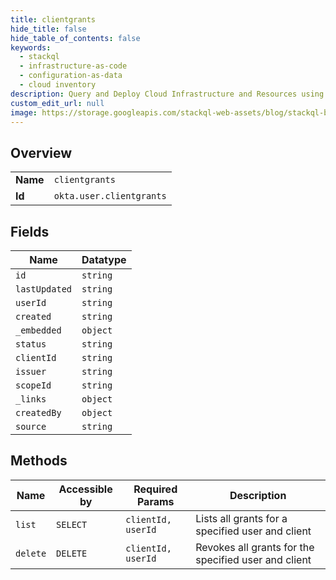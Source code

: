 ```yaml
---
title: clientgrants
hide_title: false
hide_table_of_contents: false
keywords:
  - stackql
  - infrastructure-as-code
  - configuration-as-data
  - cloud inventory
description: Query and Deploy Cloud Infrastructure and Resources using SQL
custom_edit_url: null
image: https://storage.googleapis.com/stackql-web-assets/blog/stackql-blog-post-featured-image.png
---
```

  
    

## Overview
<table><tbody>
<tr><td><b>Name</b></td><td><code>clientgrants</code></td></tr>
<tr><td><b>Id</b></td><td><code>okta.user.clientgrants</code></td></tr>
</tbody></table>

## Fields
| Name | Datatype |
| ---- | -------- |
| `id` | `string` |
| `lastUpdated` | `string` |
| `userId` | `string` |
| `created` | `string` |
| `_embedded` | `object` |
| `status` | `string` |
| `clientId` | `string` |
| `issuer` | `string` |
| `scopeId` | `string` |
| `_links` | `object` |
| `createdBy` | `object` |
| `source` | `string` |
## Methods
| Name | Accessible by | Required Params | Description |
| ---- | ------------- | --------------- | ----------- |
| `list` | `SELECT` | `clientId, userId` | Lists all grants for a specified user and client |
| `delete` | `DELETE` | `clientId, userId` | Revokes all grants for the specified user and client |
